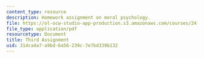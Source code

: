 ```yaml
---
content_type: resource
description: Homework assignment on moral psychology.
file: https://ol-ocw-studio-app-production.s3.amazonaws.com/courses/24-120-moral-psychology-spring-2009/314ca4a7a9bd6a56239c7e7bd339b132_MIT24_120s09_assn03.pdf
file_type: application/pdf
resourcetype: Document
title: Third Assignment
uid: 314ca4a7-a9bd-6a56-239c-7e7bd339b132
---
```

